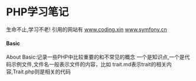 # PHP学习笔记
生命不止,学习不老!
引用的网站有
www.coding.xin
www.symfony.cn

#### Basic
About Basic:记录一些PHP中比较重要的和不常见的概念
一个是知识点,一个是代码示例文件,文件名一般表示文件的内容，比如
trait.md表示trait的相关内容,Trait.php则是相关的代码

